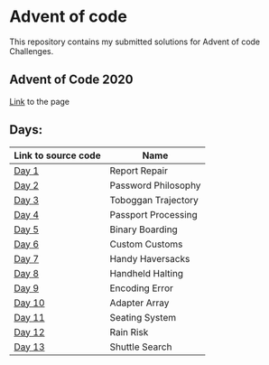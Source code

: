 # Advent of code

This repository contains my submitted solutions for Advent of code Challenges.

## Advent of Code 2020
[Link](https://adventofcode.com/2020) to the page

## Days:
| Link to source code | Name |
| --- | --- |
|[Day 1](https://github.com/Shashi-Bhushan/advent-of-code/blob/master/src/main/java/in/shabhushan/advent_of_code/twenty_twenty/One.java) | Report Repair |
|[Day 2](https://github.com/Shashi-Bhushan/advent-of-code/blob/master/src/main/java/in/shabhushan/advent_of_code/twenty_twenty/Two.java) | Password Philosophy |
|[Day 3](https://github.com/Shashi-Bhushan/advent-of-code/blob/master/src/main/java/in/shabhushan/advent_of_code/twenty_twenty/Three.java) | Toboggan Trajectory |
|[Day 4](https://github.com/Shashi-Bhushan/advent-of-code/blob/master/src/main/java/in/shabhushan/advent_of_code/twenty_twenty/Four.java) | Passport Processing |
|[Day 5](https://github.com/Shashi-Bhushan/advent-of-code/blob/master/src/main/java/in/shabhushan/advent_of_code/twenty_twenty/Five.java) | Binary Boarding |
|[Day 6](https://github.com/Shashi-Bhushan/advent-of-code/blob/master/src/main/java/in/shabhushan/advent_of_code/twenty_twenty/Six.java) | Custom Customs |
|[Day 7](https://github.com/Shashi-Bhushan/advent-of-code/blob/master/src/main/java/in/shabhushan/advent_of_code/twenty_twenty/Seven.java) | Handy Haversacks |
|[Day 8](https://github.com/Shashi-Bhushan/advent-of-code/blob/master/src/main/java/in/shabhushan/advent_of_code/twenty_twenty/Eight.java) | Handheld Halting |
|[Day 9](https://github.com/Shashi-Bhushan/advent-of-code/blob/master/src/main/java/in/shabhushan/advent_of_code/twenty_twenty/Nine.java) | Encoding Error |
|[Day 10](https://github.com/Shashi-Bhushan/advent-of-code/blob/master/src/main/java/in/shabhushan/advent_of_code/twenty_twenty/Ten.java) | Adapter Array |
|[Day 11](https://github.com/Shashi-Bhushan/advent-of-code/blob/master/src/main/java/in/shabhushan/advent_of_code/twenty_twenty/Eleven.java) | Seating System |
|[Day 12](https://github.com/Shashi-Bhushan/advent-of-code/blob/master/src/main/java/in/shabhushan/advent_of_code/twenty_twenty/Twelve.java) | Rain Risk |
|[Day 13](https://github.com/Shashi-Bhushan/advent-of-code/blob/master/src/main/java/in/shabhushan/advent_of_code/twenty_twenty/Thirteen.java) | Shuttle Search |
